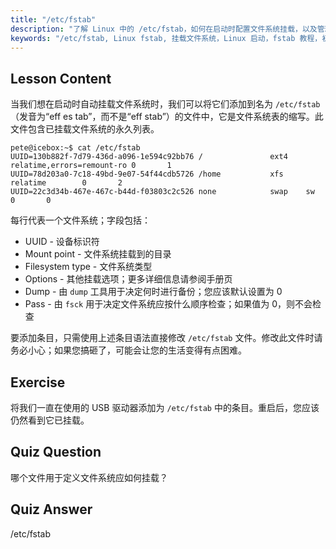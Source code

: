 ```yaml
---
title: "/etc/fstab"
description: "了解 Linux 中的 /etc/fstab，如何在启动时配置文件系统挂载，以及管理设备条目。理解 fstab，适合初学者！"
keywords: "/etc/fstab, Linux fstab, 挂载文件系统，Linux 启动，fstab 教程，初学者，指南"
---
```


## Lesson Content

当我们想在启动时自动挂载文件系统时，我们可以将它们添加到名为 `/etc/fstab`（发音为“eff es tab”，而不是“eff stab”）的文件中，它是文件系统表的缩写。此文件包含已挂载文件系统的永久列表。

```plaintext
pete@icebox:~$ cat /etc/fstab
UUID=130b882f-7d79-436d-a096-1e594c92bb76 /               ext4    relatime,errors=remount-ro 0       1
UUID=78d203a0-7c18-49bd-9e07-54f44cdb5726 /home           xfs     relatime        0       2
UUID=22c3d34b-467e-467c-b44d-f03803c2c526 none            swap    sw              0       0
```

每行代表一个文件系统；字段包括：

- UUID - 设备标识符
- Mount point - 文件系统挂载到的目录
- Filesystem type - 文件系统类型
- Options - 其他挂载选项；更多详细信息请参阅手册页
- Dump - 由 `dump` 工具用于决定何时进行备份；您应该默认设置为 0
- Pass - 由 `fsck` 用于决定文件系统应按什么顺序检查；如果值为 0，则不会检查

要添加条目，只需使用上述条目语法直接修改 `/etc/fstab` 文件。修改此文件时请务必小心；如果您搞砸了，可能会让您的生活变得有点困难。

## Exercise

将我们一直在使用的 USB 驱动器添加为 `/etc/fstab` 中的条目。重启后，您应该仍然看到它已挂载。

## Quiz Question

哪个文件用于定义文件系统应如何挂载？

## Quiz Answer

/etc/fstab

